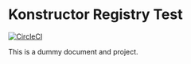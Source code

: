 # Konstructor Registry Test

[![CircleCI](https://circleci.com/gh/AlanTurner/registry-test.svg?style=svg)](https://circleci.com/gh/AlanTurner/registry-test)

This is a dummy document and project.
